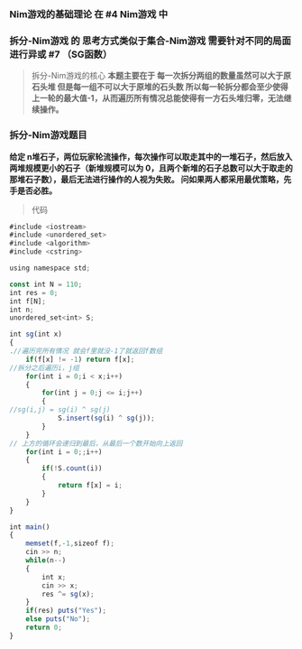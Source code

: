 ### Nim游戏的基础理论 在 #4 Nim游戏 中
### 拆分-Nim游戏 的 思考方式类似于集合-Nim游戏 需要针对不同的局面进行异或 #7 （SG函数）

> 拆分-Nim游戏的核心
**本题主要在于 每一次拆分两组的数量虽然可以大于原石头堆 但是每一组不可以大于原堆的石头数
   所以每一轮拆分都会至少使得上一轮的最大值-1，从而遍历所有情况总能使得有一方石头堆归零，无法继续操作。**

### 拆分-Nim游戏题目
**给定 n堆石子，两位玩家轮流操作，每次操作可以取走其中的一堆石子，然后放入两堆规模更小的石子（新堆规模可以为 0，且两个新堆的石子总数可以大于取走的那堆石子数），最后无法进行操作的人视为失败。
问如果两人都采用最优策略，先手是否必胜。**

> 代码
```js
#include <iostream>
#include <unordered_set>
#include <algorithm>
#include <cstring>

using namespace std;

const int N = 110;
int res = 0;
int f[N];
int n;
unordered_set<int> S;

int sg(int x)
{
.//遍历完所有情况 就会f里就没-1了就返回f数组
    if(f[x] != -1) return f[x];
//拆分之后遍历i，j组
    for(int i = 0;i < x;i++)
    {
        for(int j = 0;j <= i;j++)
        {
//sg(i,j) = sg(i) ^ sg(j)
            S.insert(sg(i) ^ sg(j));
        }
    }
// 上方的循环会递归到最后，从最后一个数开始向上返回
    for(int i = 0;;i++)
    {
        if(!S.count(i))
        {
            return f[x] = i;
        }
    }
}

int main()
{
    memset(f,-1,sizeof f);
    cin >> n;
    while(n--)
    {
        int x; 
        cin >> x;
        res ^= sg(x);
    }
    if(res) puts("Yes");
    else puts("No");
    return 0;
}
```
